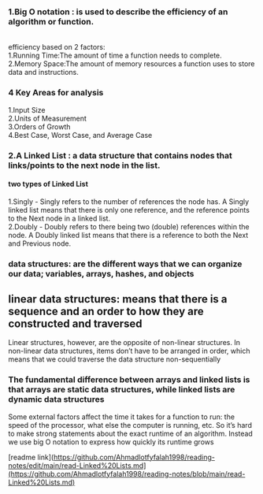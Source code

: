 ### 1.Big O notation : is used to describe the efficiency of an algorithm or function.
<br> 
efficiency  based on 2 factors:
<br>
 1.Running Time:The amount of time a function needs to complete.
 <br>
2.Memory Space:The amount of memory resources a function uses to store data and instructions.<br>

### 4 Key Areas for analysis
1.Input Size <br>
2.Units of Measurement <br>
3.Orders of Growth <br>
4.Best Case, Worst Case, and Average Case <br>

### 2.A Linked List : a data structure that contains nodes that links/points to the next node in the list.
#### two types of Linked List
1.Singly - Singly refers to the number of references the node has. A Singly linked list means that there is only one reference, and the reference points to the Next node in a linked list.<br>
2.Doubly - Doubly refers to there being two (double) references within the node. A Doubly linked list means that there is a reference to both the Next and Previous node.<br>

### data structures:  are the different ways that we can organize our data; variables, arrays, hashes, and objects 
## linear data structures:  means that there is a sequence and an order to how they are constructed and traversed 

 Linear structures, however, are the opposite of non-linear structures. In non-linear data structures, items don’t have to be arranged in order, which means that we could traverse the data structure non-sequentially
 
### The fundamental difference between arrays and linked lists is that arrays are static data structures, while linked lists are dynamic data structures
 
 Some external factors affect the time it takes for a function to run: the speed of the processor, what else the computer is running, etc. So it’s hard to make strong statements about the exact runtime of an algorithm. Instead we use big O notation to express how quickly its runtime grows

[readme link](https://github.com/Ahmadlotfyfalah1998/reading-notes/edit/main/read-Linked%20Lists.md](https://github.com/Ahmadlotfyfalah1998/reading-notes/blob/main/read-Linked%20Lists.md)
